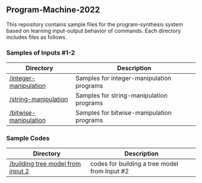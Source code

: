 ## Program-Machine-2022
This repository contains sample files for the program-synthesis system based on learning input-output behavior of commands. Each directory includes files as follows.

### Samples of Inputs #1-2
|     Directory       |     Description                               |
| ------------------- | --------------------------------------------- |
|[/integer-manipulation](https://github.com/sihyunglee26/Program-Machine-2022/tree/main/integer-manipulation)| Samples for integer-manipulation programs |
|[/string-manipulation](https://github.com/sihyunglee26/Program-Machine-2022/tree/main/string-manipulation)| Samples for string-manipulation programs |
|[/bitwise-manipulation](https://github.com/sihyunglee26/Program-Machine-2022/tree/main/bitwise-manipulation)| Samples for bitwise-manipulation programs |

### Sample Codes
|     Directory       |     Description                               |
| ------------------- | --------------------------------------------- |
|[/building tree model from input 2](https://github.com/sihyunglee26/Program-Machine-2022/tree/main/building%20tree%20model%20from%20input%202)| codes for building a tree model from Input #2|

